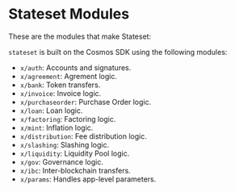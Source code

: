 # Stateset Modules

These are the modules that make Stateset:

`stateset` is built on the Cosmos SDK using the following modules:

- `x/auth`: Accounts and signatures.
- `x/agreement`: Agrement logic.
- `x/bank`: Token transfers.
- `x/invoice`: Invoice logic.
- `x/purchaseorder`: Purchase Order logic.
- `x/loan`: Loan logic.
- `x/factoring`: Factoring logic.
- `x/mint`: Inflation logic.
- `x/distribution`: Fee distribution logic.
- `x/slashing`: Slashing logic.
- `x/liquidity`: Liquidity Pool logic.
- `x/gov`: Governance logic.
- `x/ibc`: Inter-blockchain transfers.
- `x/params`: Handles app-level parameters.
